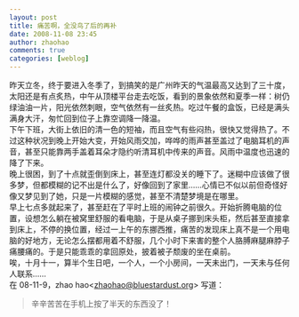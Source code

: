 ```yaml
---
layout: post
title: 痛苦啊，全没鸟了后的再补
date: 2008-11-08 23:45
author: zhaohao
comments: true
categories: [weblog]
---
```

昨天立冬，终于要进入冬季了，到搞笑的是广州昨天的气温最高又达到了三十度，太阳还是有点炙热，中午从顶楼平台走去吃饭，看到的景象依然和夏季一样：树仍绿油油一片，阳光依然刺眼，空气依然有一丝炙热。吃过午餐的盒饭，已经是满头满身大汗，匆忙回到位子上靠空调降一降温。<br />
下午下班，大街上依旧的清一色的短袖，而且空气有些闷热，很快又觉得热了。不过这种状况到晚上开始大变，开始风雨交加，哗哗的雨声甚至盖过了电脑耳机的声音，甚至只能靠两手盖着耳朵才隐约听清耳机中传来的声音。风雨中温度也迅速的降了下来。<br />
晚上很困，到了十点就歪倒到床上，甚至连灯都没关的睡下了。迷糊中应该做了很多梦，但都模糊的记不出是什么了，好像回到了家里……心情已不似以前但奇怪好像又梦见到了她，只是一片模糊的感觉，甚至不清楚梦境是在哪里。<br />
早上七点多就起来了，甚至赶在了平时上班的闹钟之前很久。开始折腾电脑的位置，设想怎么躺在被窝里舒服的看电脑，于是从桌子挪到床头柜，然后甚至直接拿到床上，不停的换位置，经过一上午的东挪西推，痛苦的发现床上真不是一个用电脑的好地方，无论怎么摆都用着不舒服，几个小时下来害的整个人胳膊麻腿麻脖子痛腰痛的。于是只能乖乖的拿回原处，披着被子颓废的坐在桌前。<br />
唉，十月十一，算半个生日吧，一个人，一个小房间，一天未出门，一天未与任何人联系……<br />
在 08-11-9，zhao hao&lt;<a href="mailto:zhaohao@bluestardust.org">zhaohao@bluestardust.org</a>&gt; 写道：<br />

<blockquote>
  辛辛苦苦在手机上按了半天的东西没了！
</blockquote>

